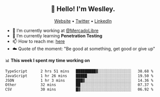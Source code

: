 <h2 align="center">👋 Hello! I'm Weslley.</h2>
<p align="center">
  <a href="http://weslleyneri.com.br">Website</a> •
  <a href="https://twitter.com/Weslley_Neri">Twitter</a> •
  <a href="https://www.linkedin.com/in/weslley-neri-3658908b">LinkedIn</a>
</p>


- 🔭 I’m currently working at [@MercadoLibre](https://github.com/mercadolibre)
- 🌱 I’m currently learning **Penetration Testing**
- 📫 How to reach me: [here](mailto:weslley39@gmail.com)
- ☁️ Quote of the moment: "Be good at something, get good or give up"

📊 **This week I spent my time working on**
<!--START_SECTION:waka-->

```txt
TypeScript      2 hrs 51 mins   █████████▓░░░░░░░░░░░░░░░   38.68 %
JavaScript      1 hr 26 mins    █████░░░░░░░░░░░░░░░░░░░░   19.50 %
JSON            1 hr 3 mins     ███▓░░░░░░░░░░░░░░░░░░░░░   14.36 %
Other           32 mins         ██░░░░░░░░░░░░░░░░░░░░░░░   07.37 %
CSV             30 mins         █▓░░░░░░░░░░░░░░░░░░░░░░░   06.92 %
```

<!--END_SECTION:waka-->

<!-- Inspired by https://github.com/gruselhaus/gruselhaus -->